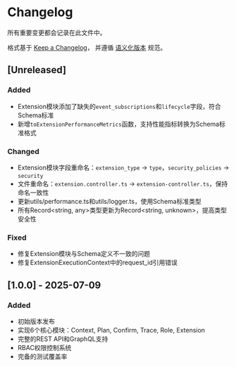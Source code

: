 # Changelog

所有重要变更都会记录在此文件中。

格式基于 [Keep a Changelog](https://keepachangelog.com/zh-CN/1.0.0/)，
并遵循 [语义化版本](https://semver.org/lang/zh-CN/) 规范。

## [Unreleased]

### Added
- Extension模块添加了缺失的`event_subscriptions`和`lifecycle`字段，符合Schema标准
- 新增`toExtensionPerformanceMetrics`函数，支持性能指标转换为Schema标准格式

### Changed
- Extension模块字段重命名：`extension_type` → `type`，`security_policies` → `security`
- 文件重命名：`extension.controller.ts` → `extension-controller.ts`，保持命名一致性
- 更新utils/performance.ts和utils/logger.ts，使用Schema标准类型
- 所有Record<string, any>类型更新为Record<string, unknown>，提高类型安全性

### Fixed
- 修复Extension模块与Schema定义不一致的问题
- 修复ExtensionExecutionContext中的request_id引用错误

## [1.0.0] - 2025-07-09

### Added
- 初始版本发布
- 实现6个核心模块：Context, Plan, Confirm, Trace, Role, Extension
- 完整的REST API和GraphQL支持
- RBAC权限控制系统
- 完备的测试覆盖率 